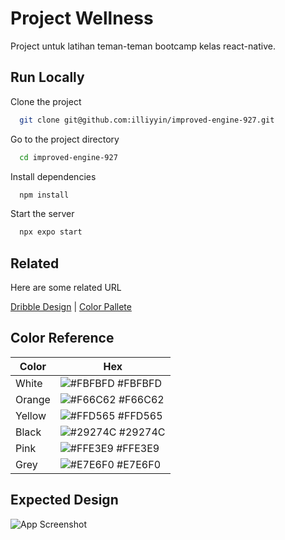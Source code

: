 
# Project Wellness

Project untuk latihan teman-teman bootcamp kelas react-native.



## Run Locally

Clone the project

```bash
  git clone git@github.com:illiyyin/improved-engine-927.git
```

Go to the project directory

```bash
  cd improved-engine-927
```

Install dependencies

```bash
  npm install
```

Start the server

```bash
  npx expo start
```


## Related

Here are some related URL

[Dribble Design](https://dribbble.com/shots/20245727-Corporate-Wellness-Mobile-App-design-iOS-Android-ux-ui-designer) |
[Color Pallete](https://coolors.co/fbfbfd-f66c62-ffd565-29274c-ffe3e9-e7e6f0)

## Color Reference

| Color             | Hex                                                                |
| ----------------- | ------------------------------------------------------------------ |
| White | ![#FBFBFD](https://via.placeholder.com/10/FBFBFD?text=+) #FBFBFD |
| Orange | ![#F66C62](https://via.placeholder.com/10/F66C62?text=+) #F66C62 |
| Yellow | ![#FFD565](https://via.placeholder.com/10/FFD565?text=+) #FFD565 |
| Black | ![#29274C](https://via.placeholder.com/10/29274C?text=+) #29274C |
| Pink | ![#FFE3E9](https://via.placeholder.com/10/FFE3E9?text=+) #FFE3E9 |
| Grey | ![#E7E6F0](https://via.placeholder.com/10/E7E6F0?text=+) #E7E6F0 |


## Expected Design

![App Screenshot](https://cdn.dribbble.com/userupload/4214233/file/original-a4c80caf8bc6bcccd9ff44fc43c4f41d.png?resize=752x)

